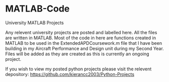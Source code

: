 # MATLAB-Code
University MATLAB Projects



Any relevent university projects are posted and labelled here. All the files are written in MATLAB. Most of the code in here are functions created in MATLAB to be used in the ExtendedAPDCoursework.m file that I have been building in my Aircraft Performance and Design unit during my Second Year. Files will be added as they are created as this is currently an ongoing project.





If you wish to view my posted python projects please visit the relevent depository: https://github.com/kierancc2003/Python-Projects
